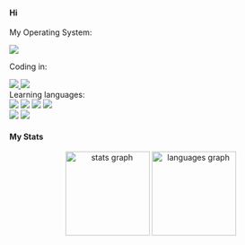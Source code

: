 #### Hi

My Operating System:
<div>
    <img src="https://img.shields.io/badge/Arch_Linux-1793D1?style=for-the-badge&logo=arch-linux&logoColor=white">
</div>

Coding in:
  <div>
    <a href="link address"><img src="https://img.shields.io/badge/VIM-%2311AB00.svg?style=for-the-badge&logo=vim&logoColor=white"> </a>
    <a href="link address"><img src="https://img.shields.io/badge/Visual%20Studio%20Code-0078d7.svg?style=for-the-badge&logo=visual-studio-code&logoColor=white"> </a>
  </div>
  Learning languages:
 <div>
    <a ><img src="https://img.shields.io/badge/c%23-%8900C3.svg?style=for-the-badge&logo=c-sharp&logoColor=white"> </a>
    <a ><img src="https://img.shields.io/badge/HTML-239120?style=for-the-badge&logo=html5&logoColor=white"> </a>
    <a ><img src="https://img.shields.io/badge/HTML5-E34F26?style=for-the-badge&logo=html5&logoColor=white"> </a>
    <a ><img src="https://img.shields.io/badge/CSS-FCAE1E?&style=for-the-badge&logo=css3&logoColor=white"> </a>
    </div>
    <div> 
    <a ><img src="https://img.shields.io/badge/JavaScript-323330?style=for-the-badge&logo=javascript&logoColor=F7DF1E"> </a>
    <a ><img src="https://img.shields.io/badge/CSS-239120?&style=for-the-badge&logo=css3&logoColor=white"> </a>
   </div>
  
#### My Stats
<div align="center">
  <img src="https://github-readme-stats.vercel.app/api?hide_title=true&hide_rank=false&show_icons=true&include_all_commits=true&count_private=true&disable_animations=false&theme=slateorange&locale=en&hide_border=false&custom_title=Stats&username=mlotpl" height="150" alt="stats graph"  />
  <img src="https://github-readme-stats.vercel.app/api/top-langs?locale=en&hide_title=false&layout=compact&card_width=320&langs_count=6&theme=slateorange&hide_border=false&custom_title=language&username=mlotpl&PAT_1=true" height="150" alt="languages graph"  />
  
